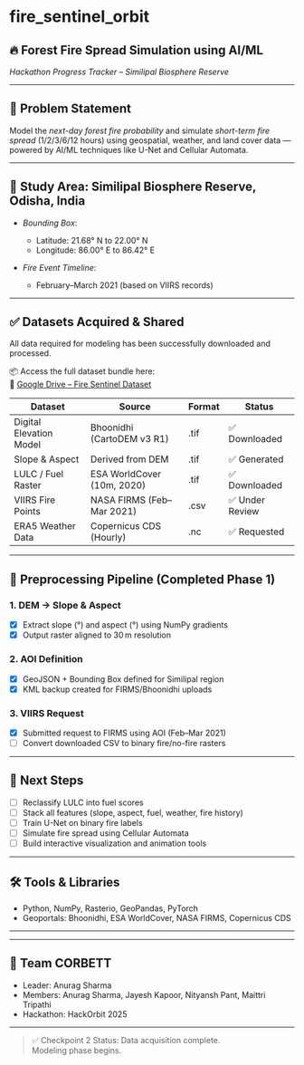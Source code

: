 # fire_sentinel_orbit
## 🔥 Forest Fire Spread Simulation using AI/ML  
*Hackathon Progress Tracker – Similipal Biosphere Reserve*

---

## 🚀 Problem Statement

Model the *next-day forest fire probability* and simulate *short-term fire spread* (1/2/3/6/12 hours) using geospatial, weather, and land cover data — powered by AI/ML techniques like U-Net and Cellular Automata.

---

## 📍 Study Area: Similipal Biosphere Reserve, Odisha, India

- *Bounding Box*:  
  - Latitude: 21.68° N to 22.00° N  
  - Longitude: 86.00° E to 86.42° E

- *Fire Event Timeline*:  
  - February–March 2021 (based on VIIRS records)

---

## ✅ Datasets Acquired & Shared

All data required for modeling has been successfully downloaded and processed.

📦 Access the full dataset bundle here:  
🔗 [Google Drive – Fire Sentinel Dataset](https://drive.google.com/drive/folders/1LekZLEqd4SlbBx_4DsO4C0qKodEHtEXL?usp=sharing)

| Dataset                   | Source                        | Format   | Status         |
|---------------------------|-------------------------------|----------|----------------|
| Digital Elevation Model   | Bhoonidhi (CartoDEM v3 R1)    | .tif   | ✅ Downloaded  |
| Slope & Aspect            | Derived from DEM              | .tif   | ✅ Generated   |
| LULC / Fuel Raster        | ESA WorldCover (10m, 2020)    | .tif   | ✅ Downloaded  |
| VIIRS Fire Points         | NASA FIRMS (Feb–Mar 2021)     | .csv   | ✅ Under Review |
| ERA5 Weather Data         | Copernicus CDS (Hourly)       | .nc    | ✅ Requested    |

---

## 🔧 Preprocessing Pipeline (Completed Phase 1)

### 1. DEM → Slope & Aspect
- [x] Extract slope (°) and aspect (°) using NumPy gradients
- [x] Output raster aligned to 30 m resolution

### 2. AOI Definition
- [x] GeoJSON + Bounding Box defined for Similipal region
- [x] KML backup created for FIRMS/Bhoonidhi uploads

### 3. VIIRS Request
- [x] Submitted request to FIRMS using AOI (Feb–Mar 2021)
- [ ] Convert downloaded CSV to binary fire/no-fire rasters

---

## 🧠 Next Steps

- [ ] Reclassify LULC into fuel scores
- [ ] Stack all features (slope, aspect, fuel, weather, fire history)
- [ ] Train U-Net on binary fire labels
- [ ] Simulate fire spread using Cellular Automata
- [ ] Build interactive visualization and animation tools

---

## 🛠 Tools & Libraries

- Python, NumPy, Rasterio, GeoPandas, PyTorch
- Geoportals: Bhoonidhi, ESA WorldCover, NASA FIRMS, Copernicus CDS

---


---

## 👥 Team CORBETT
- Leader: Anurag Sharma
- Members: Anurag Sharma, Jayesh Kapoor, Nityansh Pant, Maittri Tripathi
- Hackathon: HackOrbit 2025

---

> ✅ Checkpoint 2 Status: Data acquisition complete. Modeling phase begins.
